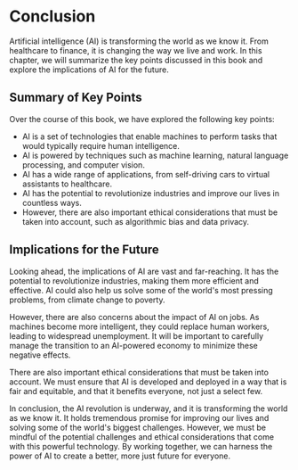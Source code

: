 # Conclusion

Artificial intelligence (AI) is transforming the world as we know it. From healthcare to finance, it is changing the way we live and work. In this chapter, we will summarize the key points discussed in this book and explore the implications of AI for the future.

Summary of Key Points
---------------------

Over the course of this book, we have explored the following key points:

* AI is a set of technologies that enable machines to perform tasks that would typically require human intelligence.
* AI is powered by techniques such as machine learning, natural language processing, and computer vision.
* AI has a wide range of applications, from self-driving cars to virtual assistants to healthcare.
* AI has the potential to revolutionize industries and improve our lives in countless ways.
* However, there are also important ethical considerations that must be taken into account, such as algorithmic bias and data privacy.

Implications for the Future
---------------------------

Looking ahead, the implications of AI are vast and far-reaching. It has the potential to revolutionize industries, making them more efficient and effective. AI could also help us solve some of the world's most pressing problems, from climate change to poverty.

However, there are also concerns about the impact of AI on jobs. As machines become more intelligent, they could replace human workers, leading to widespread unemployment. It will be important to carefully manage the transition to an AI-powered economy to minimize these negative effects.

There are also important ethical considerations that must be taken into account. We must ensure that AI is developed and deployed in a way that is fair and equitable, and that it benefits everyone, not just a select few.

In conclusion, the AI revolution is underway, and it is transforming the world as we know it. It holds tremendous promise for improving our lives and solving some of the world's biggest challenges. However, we must be mindful of the potential challenges and ethical considerations that come with this powerful technology. By working together, we can harness the power of AI to create a better, more just future for everyone.